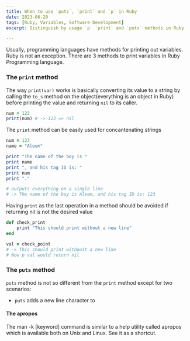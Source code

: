 ```yaml
---
title: When to use `puts`, `print` and `p` in Ruby
date: 2023-06-20
tags: [Ruby, Variables, Software Development]
excerpt: Distinguish by usage `p` `print` and `puts` methods in Ruby

---
```


Usually, programming languages have methods for printing out variables. Ruby is not an exception. There are 3 methods to print variables in Ruby Programming language.

### The `print` method

The way `print(var)` works is basically converting its value to a string by calling the `to_s` method on the object(everything is an object in Ruby) before printing the value and returning `nil` to its caller.

```ruby
num = 123
print(num) # -> 123 => nil
```

The `print` method can be easily used for concantenating strings

```ruby
num = 123
name = "Aleem"

print "The name of the boy is "
print name
print ", and his tag ID is: "
print num
print "."

# outputs everything on a single line
# -> The name of the boy is Aleem, and his tag ID is: 123
```

Having `print` as the last operation in a method should be avoided if returning nil is not the desired value

```ruby
def check_print 
	print "This should print without a new line"
end

val = check_point 
# -> This should print withouit a new line
# Now p val would return nil
```



### The `puts` method

`puts` method is not so different from the `print` method except for two scenarios:

- `puts` adds a new line character to







#### The apropos

The man -k [keyword] command is similar to a help utility called apropos which is available both on Unix and Linux. See it as a shortcut.